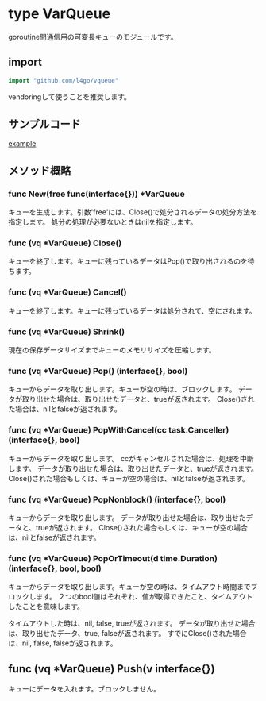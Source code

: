 
# type VarQueue
goroutine間通信用の可変長キューのモジュールです。

## import
```go
import "github.com/l4go/vqueue"
```
vendoringして使うことを推奨します。

## サンプルコード

[example](../examples/ex_vqueue/ex_vqueue.go)

## メソッド概略
### func New(free func(interface{})) *VarQueue
キューを生成します。引数'free'には、Close()で処分されるデータの処分方法を指定します。
処分の処理が必要ないときはnilを指定します。

### func (vq *VarQueue) Close()
キューを終了します。キューに残っているデータはPop()で取り出されるのを待ちます。

### func (vq *VarQueue) Cancel()
キューを終了します。キューに残っているデータは処分されて、空にされます。

### func (vq *VarQueue) Shrink()
現在の保存データサイズまでキューのメモリサイズを圧縮します。

### func (vq *VarQueue) Pop() (interface{}, bool)
キューからデータを取り出します。キューが空の時は、ブロックします。
データが取り出せた場合は、取り出せたデータと、trueが返されます。
Close()された場合は、nilとfalseが返されます。

### func (vq *VarQueue) PopWithCancel(cc task.Canceller) (interface{}, bool)
キューからデータを取り出します。
ccがキャンセルされた場合は、処理を中断します。
データが取り出せた場合は、取り出せたデータと、trueが返されます。
Close()された場合もしくは、キューが空の場合は、nilとfalseが返されます。

### func (vq *VarQueue) PopNonblock() (interface{}, bool)
キューからデータを取り出します。
データが取り出せた場合は、取り出せたデータと、trueが返されます。
Close()された場合もしくは、キューが空の場合は、nilとfalseが返されます。

### func (vq *VarQueue) PopOrTimeout(d time.Duration) (interface{}, bool, bool)
キューからデータを取り出します。キューが空の時は、タイムアウト時間までブロックします。
２つのbool値はそれぞれ、値が取得できたこと、タイムアウトしたことを意味します。

タイムアウトした時は、nil, false, trueが返されます。
データが取り出せた場合は、取り出せたデータ、true, falseが返されます。
すでにClose()された場合は、nil, false, falseが返されます。

## func (vq *VarQueue) Push(v interface{})
キューにデータを入れます。ブロックしません。
